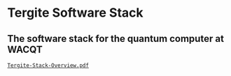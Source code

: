 # Tergite Software Stack

## The software stack for the quantum computer at WACQT

[`Tergite-Stack-Overview.pdf`](qas24-tergite-overview.pdf)
